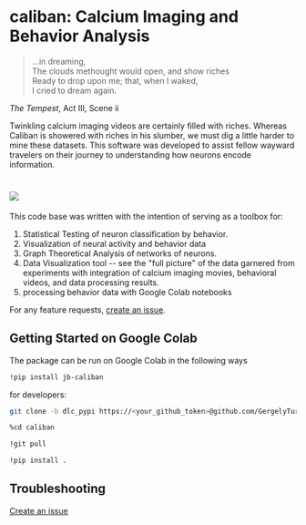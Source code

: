 caliban: Calcium Imaging and Behavior Analysis
=======
>...in dreaming,  
The clouds methought would open, and show riches  
Ready to drop upon me; that, when I waked,   
I cried to dream again.

*The Tempest*, Act III, Scene ii

Twinkling calcium imaging videos are certainly filled with riches. Whereas Caliban is showered with riches in his slumber, we must dig a little harder to mine these datasets. This software was developed to assist fellow wayward travelers on their journey to understanding how neurons encode information.


# <img src="readme_pic.jpg">



This code base was written with the intention of serving as a toolbox for:

1. Statistical Testing of neuron classification by behavior.
2. Visualization of neural activity and behavior data
3. Graph Theoretical Analysis of networks of neurons.
4. Data Visualization tool -- see the "full picture" of the data garnered from experiments with integration of calcium imaging movies, behavioral videos, and data processing results.
5. processing behavior data with Google Colab notebooks

For any feature requests, [create an issue](https://help.github.com/articles/creating-an-issue/).

## Getting Started on Google Colab 

The package can be run on Google Colab in the following ways

```bash
!pip install jb-caliban
```
for developers:

```bash
git clone -b dlc_pypi https://<your_github_token>@github.com/GergelyTuri/caliban.git
```
```bash
%cd caliban
```
```bash
!git pull
```
```bash
!pip install .
```

## Troubleshooting

[Create an issue](https://help.github.com/articles/creating-an-issue/)